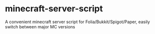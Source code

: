 # minecraft-server-script
 A convenient minecraft server script for Folia/Bukkit/Spigot/Paper, easily switch between major MC versions
